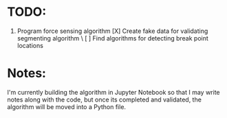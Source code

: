 # TODO:
1. Program force sensing algorithm
   [X] Create fake data for validating segmenting algorithm \\
   [ ] Find algorithms for detecting break point locations

# Notes:
I'm currently building the algorithm in Jupyter Notebook so that I may write notes along with the code, but once its completed and validated, the algorithm will be moved into a Python file.
